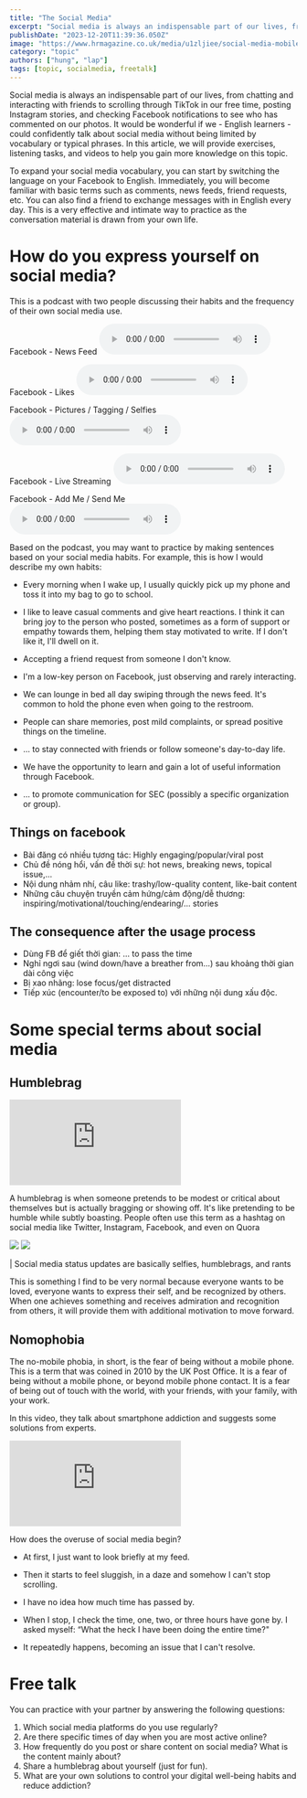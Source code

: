 ```yaml
---
title: "The Social Media"
excerpt: "Social media is always an indispensable part of our lives, from chatting and interacting with friends to scrolling through TikTok in our free time, posting Instagram stories, and checking Facebook notifications to see who has commented on our photos. It would be wonderful if we - English learners - could confidently talk about social media without being limited by vocabulary or typical phrases. In this article, we will provide exercises, listening tasks, and videos to help you gain more knowledge on this topic."
publishDate: "2023-12-20T11:39:36.050Z"
image: "https://www.hrmagazine.co.uk/media/u1zljiee/social-media-mobile-adobestock_226367431.jpeg?width=1002&height=564&bgcolor=White&rnd=133210379424530000"
category: "topic"
authors: ["hung", "lap"]
tags: [topic, socialmedia, freetalk]
---
```

Social media is always an indispensable part of our lives, from chatting and interacting with friends to scrolling through TikTok in our free time, posting Instagram stories, and checking Facebook notifications to see who has commented on our photos. It would be wonderful if we - English learners - could confidently talk about social media without being limited by vocabulary or typical phrases. In this article, we will provide exercises, listening tasks, and videos to help you gain more knowledge on this topic.

To expand your social media vocabulary, you can start by switching the language on your Facebook to English. Immediately, you will become familiar with basic terms such as comments, news feeds, friend requests, etc. You can also find a friend to exchange messages with in English every day. This is a very effective and intimate way to practice as the conversation material is drawn from your own life.

# How do you express yourself on social media?

This is a podcast with two people discussing their habits and the frequency of their own social media use.

Facebook - News Feed
<audio controls class='w-full'><source src="https://www.highlevellistening.com/wp-content/uploads/2017/02/1Facebook-NewsFeed.mp3" type="audio/mpeg">Your browser does not support the audio tag.</audio>

Facebook - Likes
<audio controls class='w-full'><source src="https://www.highlevellistening.com/wp-content/uploads/2017/02/2Facebook-Likes.mp3" type="audio/mpeg">Your browser does not support the audio tag.</audio>

Facebook - Pictures / Tagging / Selfies
<audio controls class='w-full'><source src="https://www.highlevellistening.com/wp-content/uploads/2017/02/3Facebook-Pictures.mp3" type="audio/mpeg">Your browser does not support the audio tag.</audio>

Facebook - Live Streaming
<audio controls class='w-full'><source src="https://www.highlevellistening.com/wp-content/uploads/2017/02/4Facebook-Live-Streaming.mp3" type="audio/mpeg">Your browser does not support the audio tag.</audio>

Facebook - Add Me / Send Me
<audio controls class='w-full'><source src="https://www.highlevellistening.com/wp-content/uploads/2017/02/5Facebook-Add-Me-Send-Me.mp3" type="audio/mpeg">Your browser does not support the audio tag.</audio>

Based on the podcast, you may want to practice by making sentences based on your social media habits. For example, this is how I would describe my own habits:
- Every morning when I wake up, I usually quickly pick up my phone and toss it into my bag to go to school.

- I like to leave casual comments and give heart reactions. I think it can bring joy to the person who posted, sometimes as a form of support or empathy towards them, helping them stay motivated to write. If I don't like it, I'll dwell on it.

- Accepting a friend request from someone I don't know.

- I'm a low-key person on Facebook, just observing and rarely interacting.

- We can lounge in bed all day swiping through the news feed. It's common to hold the phone even when going to the restroom.

- People can share memories, post mild complaints, or spread positive things on the timeline.

- ... to stay connected with friends or follow someone's day-to-day life.

- We have the opportunity to learn and gain a lot of useful information through Facebook.

- ... to promote communication for SEC (possibly a specific organization or group).

## Things on facebook
- Bài đăng có nhiều tương tác: Highly engaging/popular/viral post
- Chủ đề nóng hổi, vấn đề thời sự: hot news, breaking news, topical issue,...
- Nội dung nhảm nhí, câu like: trashy/low-quality content, like-bait content
- Những câu chuyện truyền cảm hứng/cảm động/dễ thương: inspiring/motivational/touching/endearing/… stories

## The consequence after the usage process
- Dùng FB để giết thời gian: … to pass the time
- Nghỉ ngơi sau (wind down/have a breather from…) sau khoảng thời gian dài công việc
- Bị xao nhãng: lose focus/get distracted
- Tiếp xúc (encounter/to be exposed to) với những nội dung xấu độc.

# Some special terms about social media

## Humblebrag
<iframe class="aspect-video w-full" src="https://www.youtube.com/embed/qtv7hsloVv0?si=NpEo0MLBAnkD_4bl" title="YouTube video player" frameborder="0" allow="accelerometer; autoplay; clipboard-write; encrypted-media; gyroscope; picture-in-picture; " allowfullscreen></iframe>

A humblebrag is when someone pretends to be modest or critical about themselves but is actually bragging or showing off. It's like pretending to be humble while subtly boasting. People often use this term as a hashtag on social media like Twitter, Instagram, Facebook, and even on Quora
<div class="sm:flex">
    <img src="https://i.postimg.cc/wT32nhsC/Screenshot-from-2023-12-17-13-24-24.png" class="w-full object-contain sm:w-1/2">
    <img src="https://i.postimg.cc/T336zNcR/Screenshot-from-2023-12-17-13-38-03.png" class="w-full sm:w-1/2">
</div>

| Social media status updates are basically selfies, humblebrags, and rants

This is something I find to be very normal because everyone wants to be loved, everyone wants to express their self, and be recognized by others. When one achieves something and receives admiration and recognition from others, it will provide them with additional motivation to move forward.

## Nomophobia
The no-mobile phobia, in short, is the fear of being without a mobile phone. This is a term that was coined in 2010 by the UK Post Office. It is a fear of being without a mobile phone, or beyond mobile phone contact. It is a fear of being out of touch with the world, with your friends, with your family, with your work.

In this video, they talk about smartphone addiction and suggests some solutions from experts.
<iframe class="aspect-video w-full" src="https://www.youtube.com/embed/NUMa0QkPzns?si=eyqzBbYtJbQ_6NnY" title="YouTube video player" frameborder="0" allow="accelerometer; autoplay; clipboard-write; encrypted-media; gyroscope; picture-in-picture; web-share" allowfullscreen></iframe>

How does the overuse of social media begin?
- At first, I just want to look briefly at my feed.
- Then it starts to feel sluggish, in a daze and somehow I can't stop scrolling.
- I have no idea how much time has passed by.

- When I stop, I check the time, one, two, or three hours have gone by. I asked myself: “What the heck I have been doing the entire time?"
- It repeatedly happens, becoming an issue that I can't resolve.

# Free talk
You can practice with your partner by answering the following questions:
1. Which social media platforms do you use regularly?
2. Are there specific times of day when you are most active online?
3. How frequently do you post or share content on social media? What is the content mainly about?
4. Share a humblebrag about yourself (just for fun).
5. What are your own solutions to control your digital well-being habits and reduce addiction?